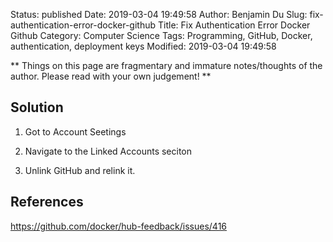 Status: published
Date: 2019-03-04 19:49:58
Author: Benjamin Du
Slug: fix-authentication-error-docker-github
Title: Fix Authentication Error Docker Github
Category: Computer Science
Tags: Programming, GitHub, Docker, authentication, deployment keys
Modified: 2019-03-04 19:49:58

**
Things on this page are fragmentary and immature notes/thoughts of the author.
Please read with your own judgement!
**
## Solution

1. Got to Account Seetings

2. Navigate to the Linked Accounts seciton

3. Unlink GitHub and relink it. 

## References

https://github.com/docker/hub-feedback/issues/416


